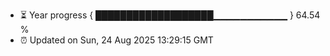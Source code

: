 - ⏳ Year progress { ███████████████████▁▁▁▁▁▁▁▁▁▁▁ } 64.54 %
- ⏰ Updated on Sun, 24 Aug 2025 13:29:15 GMT


